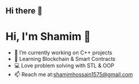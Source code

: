 ## Hi there 👋

# Hi, I'm Shamim 👋
- 🔭 I’m currently working on C++ projects
- 🌱 Learning Blockchain & Smart Contracts
- 💻 Love problem solving with STL & OOP
- 📫 Reach me at:shamimhossain1575@gmail.com


<!--
**Shamim756/Shamim756** is a ✨ _special_ ✨ repository because its `README.md` (this file) appears on your GitHub profile.

Here are some ideas to get you started:

- 🔭 I’m currently working on ...
- 🌱 I’m currently learning ...
- 👯 I’m looking to collaborate on ...
- 🤔 I’m looking for help with ...
- 💬 Ask me about ...
- 📫 How to reach me: ...
- 😄 Pronouns: ...
- ⚡ Fun fact: ...
-->
